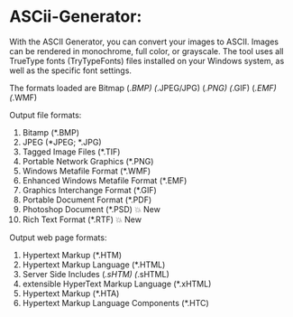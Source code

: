 # ASCii-Generator:
With the ASCII Generator, you can convert your images to ASCII. Images can be rendered in monochrome, full color, or grayscale. The tool uses all TrueType fonts (TryTypeFonts) files installed on your Windows system, as well as the specific font settings.

The formats loaded are Bitmap (*.BMP) (*.JPEG/JPG) (*.PNG) (*.GIF) (*.EMF) (*.WMF)

Output file formats:
1. Bitamp (*.BMP)
2. JPEG (*JPEG; *.JPG)
3. Tagged Image Files (*.TIF)
4. Portable Network Graphics (*.PNG)
5. Windows Metafile Format (*.WMF)
6. Enhanced Windows Metafile Format (*.EMF)
7. Graphics Interchange Format (*.GIF)
8. Portable Document Format (*.PDF)
9. Photoshop Document (*.PSD) 💥 New
10. Rich Text Format (*.RTF) 💥 New


Output web page formats:
1. Hypertext Markup (*.HTM)
2. Hypertext Markup Language (*.HTML)
3. Server Side Includes (*.sHTM) (*.sHTML)
4. extensible HyperText Markup Language (*.xHTML)
5. Hypertext Markup (*.HTA)
6. Hypertext Markup Language Components (*.HTC)
